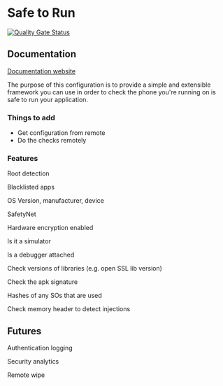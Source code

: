 # Safe to Run 

[![Quality Gate Status](https://sonarcloud.io/api/project_badges/measure?project=dllewellyn_safe_to_run&metric=alert_status)](https://sonarcloud.io/dashboard?id=dllewellyn_safe_to_run)

## Documentation

[Documentation website](http://dllewellyn.github.io/safe_to_run/)


The purpose of this configuration is to provide a simple and extensible framework you can use in order
to check the phone you're running on is safe to run your application.


### Things to add

* Get configuration from remote
* Do the checks remotely 


### Features

Root detection

Blacklisted apps

OS Version, manufacturer, device 

SafetyNet 

Hardware encryption enabled

Is it a simulator

Is a debugger attached

Check versions of libraries (e.g. open SSL lib version)

Check the apk signature

Hashes of any SOs that are used

Check memory header to detect injections

## Futures 

Authentication logging

Security analytics

Remote wipe

